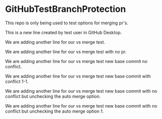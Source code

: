 # GitHubTestBranchProtection

This repo is only being used to test options for merging pr's.

This is a new line created by test user in GitHub Desktop.

We are adding another line for our vs merge test.

We are adding another line for our vs merge test with no pr.

We are adding another line for our vs merge test new base commit no conflict.

We are adding another line for our vs merge test new base commit with conflict 1-1.

We are adding another line for our vs merge test new base commit with no conflict but unchecking the auto merge option.

We are adding another line for our vs merge test new base commit with no conflict but unchecking the auto merge option 1.

